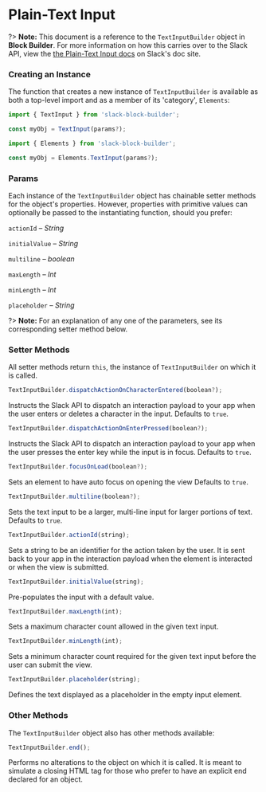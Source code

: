 # Plain-Text Input

?> **Note:** This document is a reference to the `TextInputBuilder` object in **Block Builder**. For more information on how this carries over to the Slack API, view the [the Plain-Text Input docs](https:&#x2F;&#x2F;api.slack.com&#x2F;reference&#x2F;block-kit&#x2F;block-elements#input) on Slack's doc site.

### Creating an Instance 

The function that creates a new instance of `TextInputBuilder` is available as both a top-level import and as a member of its 'category', `Elements`:

```javascript
import { TextInput } from 'slack-block-builder';

const myObj = TextInput(params?);

```

```javascript
import { Elements } from 'slack-block-builder';

const myObj = Elements.TextInput(params?);
```

### Params

Each instance of the `TextInputBuilder` object has chainable setter methods for the object's properties. However, properties with primitive values can optionally be passed to the instantiating function, should you prefer:

`actionId` – *String*

`initialValue` – *String*

`multiline` – *boolean*

`maxLength` – *Int*

`minLength` – *Int*

`placeholder` – *String*


?> **Note:** For an explanation of any one of the parameters, see its corresponding setter method below.

### Setter Methods

All setter methods return `this`, the instance of `TextInputBuilder` on which it is called.

```javascript
TextInputBuilder.dispatchActionOnCharacterEntered(boolean?);
```

Instructs the Slack API to dispatch an interaction payload to your app when the user enters or deletes a character in the input. Defaults to `true`.
```javascript
TextInputBuilder.dispatchActionOnEnterPressed(boolean?);
```

Instructs the Slack API to dispatch an interaction payload to your app when the user presses the enter key while the input is in focus. Defaults to `true`.
```javascript
TextInputBuilder.focusOnLoad(boolean?);
```

Sets an element to have auto focus on opening the view Defaults to `true`.
```javascript
TextInputBuilder.multiline(boolean?);
```

Sets the text input to be a larger, multi-line input for larger portions of text. Defaults to `true`.
```javascript
TextInputBuilder.actionId(string);
```

Sets a string to be an identifier for the action taken by the user. It is sent back to your app in the interaction payload when the element is interacted or when the view is submitted. 
```javascript
TextInputBuilder.initialValue(string);
```

Pre-populates the input with a default value. 
```javascript
TextInputBuilder.maxLength(int);
```

Sets a maximum character count allowed in the given text input. 
```javascript
TextInputBuilder.minLength(int);
```

Sets a minimum character count required for the given text input before the user can submit the view. 
```javascript
TextInputBuilder.placeholder(string);
```

Defines the text displayed as a placeholder in the empty input element. 

### Other Methods

The `TextInputBuilder` object also has other methods available:

```javascript
TextInputBuilder.end();
```

Performs no alterations to the object on which it is called. It is meant to simulate a closing HTML tag for those who prefer to have an explicit end declared for an object. 
